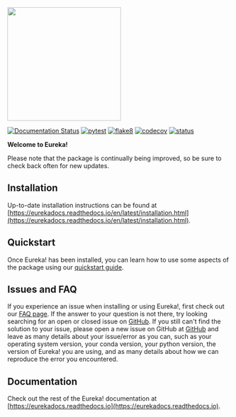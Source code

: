 <img src="docs/media/Eureka_logo.png" width="256px"/>

[![Documentation Status](https://readthedocs.org/projects/eurekadocs/badge/?version=latest)](https://eurekadocs.readthedocs.io/en/latest/?badge=latest)
[![pytest](https://github.com/kevin218/Eureka/actions/workflows/pytest_testing_pymc3.yml/badge.svg)](https://github.com/kevin218/Eureka/actions/workflows/pytest_testing_pymc3.yml)
[![flake8](https://github.com/kevin218/Eureka/actions/workflows/flake8_linting.yml/badge.svg)](https://github.com/kevin218/Eureka/actions/workflows/flake8_linting.yml)
[![codecov](https://codecov.io/gh/kevin218/Eureka/branch/main/graph/badge.svg?token=2Y2KK7DZWL)](https://codecov.io/gh/kevin218/Eureka)
[![status](https://joss.theoj.org/papers/a1cb3f6e4e58c00bc0ab1b471c04812b/status.svg)](https://joss.theoj.org/papers/a1cb3f6e4e58c00bc0ab1b471c04812b)

**Welcome to Eureka!**

Please note that the package is continually being improved, so be sure to check back often for new updates.

## Installation

Up-to-date installation instructions can be found at
[https://eurekadocs.readthedocs.io/en/latest/installation.html](https://eurekadocs.readthedocs.io/en/latest/installation.html).

## Quickstart

Once Eureka! has been installed, you can learn how to use some aspects of the package using our
[quickstart guide](https://eurekadocs.readthedocs.io/en/latest/quickstart.html).

## Issues and FAQ

If you experience an issue when installing or using Eureka!, first check out our
[FAQ page](https://eurekadocs.readthedocs.io/en/latest/faq.html).
If the answer to your question is not there, try looking searching for an open or closed issue on
[GitHub](https://github.com/kevin218/Eureka/issues?q=is%3Aissue).
If you still can't find the solution to your issue, please open a new issue on GitHub at
[GitHub](https://github.com/kevin218/Eureka/issues)
and leave as many details about your issue/error as you can, such as your operating system version, your conda version,
your python version, the version of Eureka! you are using, and as many details about how we can reproduce the error you
encountered.

## Documentation

Check out the rest of the Eureka! documentation at [https://eurekadocs.readthedocs.io](https://eurekadocs.readthedocs.io).
